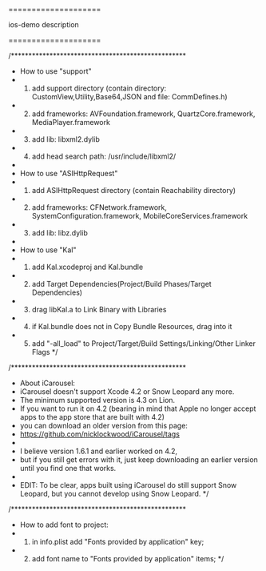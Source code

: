 
====================

ios-demo description

====================

/**************************************************
 *  How to use "support"
 *  1. add support directory (contain directory: CustomView,Utility,Base64,JSON and file: CommDefines.h)
 *  2. add frameworks: AVFoundation.framework, QuartzCore.framework, MediaPlayer.framework
 *  3. add lib: libxml2.dylib
 *  4. add head search path: /usr/include/libxml2/
 *
 *  How to use "ASIHttpRequest"
 *  1. add ASIHttpRequest directory (contain Reachability directory)
 *  2. add frameworks: CFNetwork.framework, SystemConfiguration.framework, MobileCoreServices.framework
 *  3. add lib: libz.dylib
 *
 *  How to use "Kal"
 *  1. add Kal.xcodeproj and Kal.bundle
 *  2. add Target Dependencies(Project/Build Phases/Target Dependencies)
 *  3. drag libKal.a to Link Binary with Libraries
 *  4. if Kal.bundle does not in Copy Bundle Resources, drag into it
 *  5. add "-all_load" to Project/Target/Build Settings/Linking/Other Linker Flags
 */

/**************************************************
 *  About iCarousel:
 *  iCarousel doesn't support Xcode 4.2 or Snow Leopard any more. 
 *  The minimum supported version is 4.3 on Lion.
 *  If you want to run it on 4.2 (bearing in mind that Apple no longer accept apps to the app store that are built with 4.2) 
 *  you can download an older version from this page:
 *  https://github.com/nicklockwood/iCarousel/tags
 *
 *  I believe version 1.6.1 and earlier worked on 4.2, 
 *  but if you still get errors with it, just keep downloading an earlier version until you find one that works.
 *
 *  EDIT: To be clear, apps built using iCarousel do still support Snow Leopard, but you cannot develop using Snow Leopard.
 */

/**************************************************
 *  How to add font to project:
 *  1. in info.plist add "Fonts provided by application" key;
 *  2. add font name to "Fonts provided by application" items;
 */


